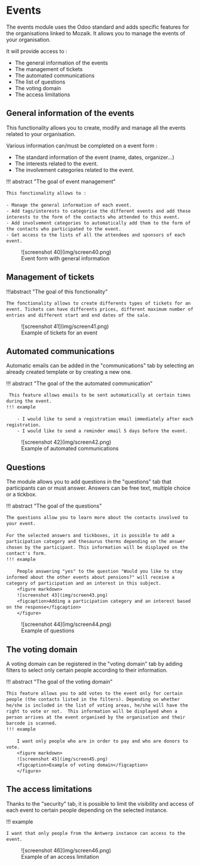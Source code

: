 # Events

The events module uses the Odoo standard and adds specific features for the organisations linked to Mozaik. It allows you to manage the events of your organisation.

It will provide access to :

- The general information of the events
- The management of tickets
- The automated communications
- The list of questions
- The voting domain
- The access limitations

## General information of the events

This functionality allows you to create, modify and manage all the events related to your organisation.

Various information can/must be completed on a event form :

- The standard information of the event (name, dates, organizer...)
- The interests related to the event.
- The involvement categories related to the event.

!!! abstract "The goal of event management"

    This fonctionality allows to :

    - Manage the general information of each event.
    - Add tags/interests to categorise the different events and add these interests to the form of the contacts who attended to this event.
    - Add involvement categories to automatically add them to the form of the contacts who participated to the event.
    - Get access to the lists of all the attendees and sponsors of each event.


<figure markdown>
![screenshot 40](img/screen40.png)
<figcaption>Event form with general information</figcaption>
</figure>

## Management of tickets

!!!abstract "The goal of this fonctionality"

    The fonctionality allows to create differents types of tickets for an event. Tickets can have differents prices, different maximum number of entries and different start and end dates of the sale. 


<figure markdown>
![screenshot 41](img/screen41.png)
<figcaption>Example of tickets for an event</figcaption>
</figure>

## Automated communications

Automatic emails can be added in the "communications" tab by selecting an already created template or by creating a new one. 

!!! abstract "The goal of the the automated communication"

     This feature allows emails to be sent automatically at certain times during the event.
    !!! example

        - I would like to send a registration email immediately after each registration.
        - I would like to send a reminder email 5 days before the event. 

<figure markdown>
![screenshot 42](img/screen42.png)
<figcaption>Example of automated communications</figcaption>
</figure>

## Questions

The module allows you to add questions in the "questions" tab that participants can or must answer. Answers can be free text, multiple choice or a tickbox.

!!! abstract "The goal of the questions"

    The questions allow you to learn more about the contacts involved to your event. 

    For the selected answers and tickboxes, it is possible to add a participation category and thesaurus therms depending on the answer chosen by the participant. This information will be displayed on the contact's form.
    !!! example 

        People answering "yes" to the question "Would you like to stay informed about the other events about pensions?" will receive a category of participation and an interest in this subject.
        <figure markdown>
        ![screenshot 43](img/screen43.png)
        <figcaption>Adding a participation category and an interest based on the response</figcaption>
        </figure>

<figure markdown>
![screenshot 44](img/screen44.png)
<figcaption>Example of questions</figcaption>
</figure>

## The voting domain

A voting domain can be registered in the "voting domain" tab by adding filters to select only certain people according to their information.

!!! abstract "The goal of the voting domain"

    This feature allows you to add votes to the event only for certain people (the contacts listed in the filters). Depending on whether he/she is included in the list of voting areas, he/she will have the right to vote or not.  This information will be displayed when a person arrives at the event organised by the organisation and their barcode is scanned.
    !!! example 

        I want only people who are in order to pay and who are donors to vote.
        <figure markdown>
        ![screenshot 45](img/screen45.png)
        <figcaption>Example of voting domain</figcaption>
        </figure>

## The access limitations

Thanks to the "security" tab, it is possible to limit the visibility and access of each event to certain people depending on the selected instance. 

!!! example 

    I want that only people from the Antwerp instance can access to the event.

<figure markdown>
![screenshot 46](img/screen46.png)
<figcaption>Example of an access limitation</figcaption>
</figure>